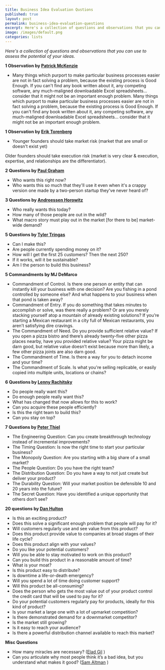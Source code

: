 ```yaml
---
title: Business Idea Evaluation Qustions
published: true
layout: post
permalink: business-idea-evaluation-questions
excerpt: Here's a collection of questions and observations that you can use to assess the potential of your ideas.
image: /images/default.png
categories: lists
---
```


*Here's a collection of questions and observations that you can use to assess the potential of your ideas.*

**1 Observation by [Patrick McKenzie](https://training.kalzumeus.com/newsletters/archive/validating_product_ideas)**

- Many things which purport to make particular business processes easier are not in fact solving a problem, because the existing process is Good Enough. If you can't find any book written about it, any competing software, any much-maligned downloadable Excel spreadsheets... consider that it might not be an important enough problem. Many things which purport to make particular business processes easier are not in fact solving a problem, because the existing process is Good Enough. If you can't find any book written about it, any competing software, any much-maligned downloadable Excel spreadsheets... consider that it might not be an important enough problem.

**1 Observation by [Erik Torenberg](https://twitter.com/eriktorenberg/status/1243820699543687170)**

- Younger founders should take market risk (market that are small or doesn't exist yet)

Older founders should take execution risk (market is very clear & execution, expertise, and relationships are the differentiator).

**2 Questions by [Paul Graham](http://paulgraham.com/startupideas.html)**

- Who wants this right now?
- Who wants this so much that they'll use it even when it's a crappy version one made by a two-person startup they've never heard of?

**3 Questions by [Andreessen Horowitz](https://justinjackson.ca/today)**

- Who really wants this today?
- How many of those people are out in the wild?
- What macro story must play out in the market [for there to be] market-wide demand?

**5 Questions by [Tyler Tringas](https://tylertringas.com/business-ideas-meat-grinder/)**

- Can I make this?
- Are people currently spending money on it?
- How will I get the first 25 customers? Then the next 250?
- If it works, will it be sustainable?
- Am I the person to build this business?

**5 Commandments by MJ DeMarco**

- Commandment of Control. Is there one person or entity that can instantly kill your business with one decision? Are you fishing in a pond controlled by someone else? And what happens to your business when that pond is taken away?
- Commandment of Entry. If you do something that takes minutes to accomplish or solve, was there really a problem? Or are you merely stacking yourself atop a mountain of already existing solutions? If you’re starting a Mexican restaurant in a city full of Mexican restaurants, you aren’t satisfying dire cravings.
- The Commandment of Need. Do you provide sufficient relative value? If you open a pizza bistro and there’s already twenty-five other pizza places nearby, have you provided relative value? Your pizza might be darn good, but relative value doesn’t exist because more than likely, a few other pizza joints are also darn good.
- The Commandment of Time. Is there a way for you to detach income and your time?
- The Commandment of Scale. Is what you're selling replicable, or easily copied into multiple units, locations or chains?

**6 Questions by [Lenny Rachitsky](https://www.lennyrachitsky.com/p/evaluating-a-marketplace-business)**

- Do people really want this?
- Do enough people really want this?
- What has changed that now allows for this to work?
- Can you acquire these people efficiently?
- Is this the right team to build this?
- Can you stay on top?

**7 Questions by [Peter Thiel](https://www.goodreads.com/book/show/18050143-zero-to-one)**

- The Engineering Question: Can you create breakthrough technology instead of incremental improvements?
- The Timing Question: Is now the right time to start your particular business?
- The Monopoly Question: Are you starting with a big share of a small market?
- The People Question: Do you have the right team?
- The Distribution Question: Do you have a way to not just create but deliver your product?
- The Durability Question: Will your market position be defensible 10 and 20 years into the future?
- The Secret Question: Have you identified a unique opportunity that others don’t see?

**20 questions by [Dan Hulton](https://greaterdanorequalto.com/evaluating-modest-saas-business-ideas/)**

- Is this an exciting product?
- Does this solve a significant enough problem that people will pay for it?
- Will customers regularly use and see value from this product?
- Does this product provide value to companies at broad stages of their life cycle?
- Does this product align with your values?
- Do you like your potential customers?
- Will you be able to stay motivated to work on this product?
- Can you build this product in a reasonable amount of time?
- What is your moat?
- Is this product easy to distribute?
- Is downtime a life-or-death emergency?
- Will you spend a lot of time doing customer support?
- Will this product be all-consuming?
- Does the person who gets the most value out of your product control the credit card that will be used to pay for it?
- Do your potential customers regularly pay for products, ideally for this kind of product?
- Is your market a large one with a lot of upmarket competition?
- Is there demonstrated demand for a downmarket competitor?
- Is the market still growing?
- Is it easy to reach your audience?
- Is there a powerful distribution channel available to reach this market?

**Misc Questions**

- How many miracles are necessary? ([Elad Gil](http://blog.eladgil.com/2012/10/startups-miracles.html) )
- Can you articulate why most people think it’s a bad idea, but you understand what makes it good? ([Sam Altman](https://blog.samaltman.com/idea-generation) )